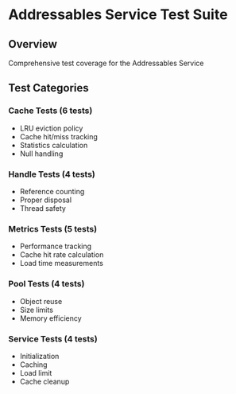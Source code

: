 # Addressables Service Test Suite

## Overview
Comprehensive test coverage for the Addressables Service

## Test Categories

### Cache Tests (6 tests)
- LRU eviction policy
- Cache hit/miss tracking
- Statistics calculation
- Null handling

### Handle Tests (4 tests)
- Reference counting
- Proper disposal
- Thread safety

### Metrics Tests (5 tests)
- Performance tracking
- Cache hit rate calculation
- Load time measurements

### Pool Tests (4 tests)
- Object reuse
- Size limits
- Memory efficiency

### Service Tests (4 tests)
- Initialization
- Caching
- Load limit
- Cache cleanup


